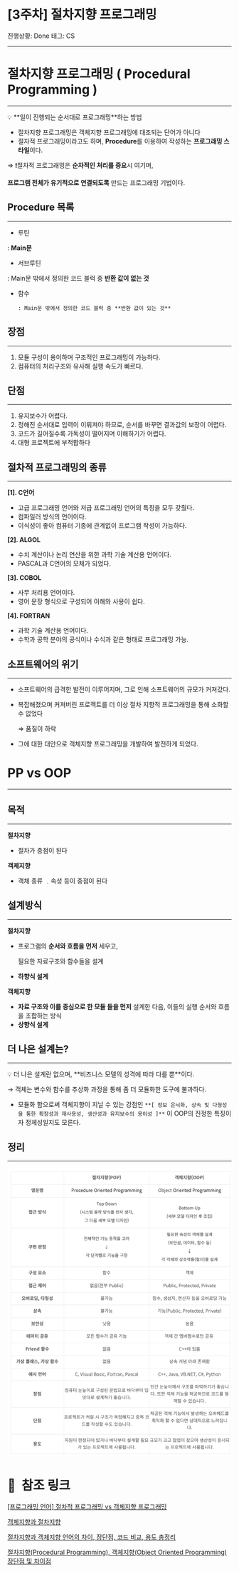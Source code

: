 # [3주차] 절차지향 프로그래밍

진행상황: Done
태그: CS

---

# 절차지향 프로그래밍 ( Procedural Programming )

---

<aside>
💡 **일이 진행되는 순서대로 프로그래밍**하는 방법

</aside>

- 절차지향 프로그래밍은 객체지향 프로그래밍에 대조되는 단어가 아니다
- 절자적 프로그래밍이라고도 하며, **Procedure**를 이용하여 작성하는 **프로그래밍 스타일**이다.

⇒     ❗️절차적 프로그래밍은 **순차적인 처리를 중요**시 여기며, 

   **프로그램 전체가 유기적으로 연결되도록** 만드는 프로그래밍 기법이다.

## Procedure 목록

---

- 루틴

: **Main문**

- 서브루틴

: Main문 밖에서 정의한 코드 블럭 중 **반환 값이 없는 것**

- 함수

      : Main문 밖에서 정의한 코드 블럭 중 **반환 값이 있는 것**

## 장점

---

1. 모듈 구성이 용이하며 구조적인 프로그래밍이 가능하다.
2. 컴퓨터의 처리구조와 유사해 실행 속도가 빠르다.

## 단점

---

1. 유지보수가 어렵다.
2. 정해진 순서대로 입력이 이뤄져야 하므로, 순서를 바꾸면 결과값의 보장이 어렵다.
3. 코드가 길어질수록 가독성이 떨어지며 이해하기가 어렵다.
4. 대형 프로젝트에 부적합하다

## 절차적 프로그래밍의 종류

---

**[1]. C언어**

- 고급 프로그래밍 언어와 저급 프로그래밍 언어의 특징을 모두 갖췄다.
- 컴파일러 방식의 언어이다.
- 이식성이 좋아 컴퓨터 기종에 관계없이 프로그램 작성이 가능하다.

**[2]. ALGOL**

- 수치 계산이나 논리 연산을 위한 과학 기술 계산용 언어이다.
- PASCAL과 C언어의 모체가 되었다.

**[3]. COBOL**

- 사무 처리용 언어이다.
- 영어 문장 형식으로 구성되어 이해와 사용이 쉽다.

**[4]. FORTRAN**

- 과학 기술 계산용 언어이다.
- 수학과 공학 분야의 공식이나 수식과 같은 형태로 프로그래밍 가능.

## 소프트웨어의 위기

---

- 소프트웨어의 급격한 발전이 이루어지며, 그로 인해 소프트웨어의 규모가 커져갔다.
- 복잡해졌으며 커져버린 프로젝트를 더 이상 절차 지향적 프로그래밍을 통해 소화할 수 없었다
    
    ⇒ 품질이 하락
    
- 그에 대한 대안으로 객체지향 프로그래밍을 개발하여 발전하게 되었다.

# PP vs OOP

---

## 목적

---

**절차지향**

- 절차가 중점이 된다

**객제지향**

- 객체 종류 ﹒속성 등이 중점이 된다

## 설계방식

---

**절차지향**

- 프로그램의 **순서와 흐름을 먼저** 세우고,
    
    필요한 자료구조와 함수들을 설계
    
- **하향식 설계**

**객체지향**

- **자료 구조와 이를 중심으로 한 모듈 들을 먼저** 설계한 다음, 이들의 실행 순서와 흐름을 조합하는 방식
- **상향식 설계**

## 더 나은 설계는?

---

<aside>
💡 더 나은 설계란 없으며, **비즈니스 모델의 성격에 따라 다를 뿐**이다.

</aside>

→ 객체는 변수와 함수를 추상화 과정을 통해 좀 더 모듈화한 도구에 불과하다.

- 모듈화 함으로써 객체지향이 지닐 수 있는 강점인 `**[ 정보 은닉화, 상속 및 다형성을 통한 확장성과 재사용성, 생산성과 유지보수의 용이성 ]**` 이 OOP의 진정한 특징이자 정체성일지도 모른다.

## 정리

---

![Untitled](../assets/week3_1.png)

# 🔗  참조 링크

[[프로그래밍 언어] 절차적 프로그래밍 vs 객체지향 프로그래밍](https://kevinkim95-dev.tistory.com/2)

[객체지향과 절차지향](https://incheol-jung.gitbook.io/docs/q-and-a/architecture/undefined)

[절차지향과 객체지향 언어의 차이, 장단점, 코드 비교, 용도 총정리](https://blog.naver.com/PostView.nhn?isHttpsRedirect=true&blogId=hirit808&logNo=221457311265&categoryNo=35&parentCategoryNo=0&viewDate=&currentPage=1&postListTopCurrentPage=1&from=search)

[절차지향(Procedural Programming), 객체지향(Object Oriented Programming) 장단점 및 차이점](https://usefultoknow.tistory.com/entry/%EC%A0%88%EC%B0%A8%EC%A7%80%ED%96%A5Procedural-Programming-%EA%B0%9D%EC%B2%B4%EC%A7%80%ED%96%A5Object-Oriented-Programming-%EC%9E%A5%EB%8B%A8%EC%A0%90-%EB%B0%8F-%EC%B0%A8%EC%9D%B4%EC%A0%90)